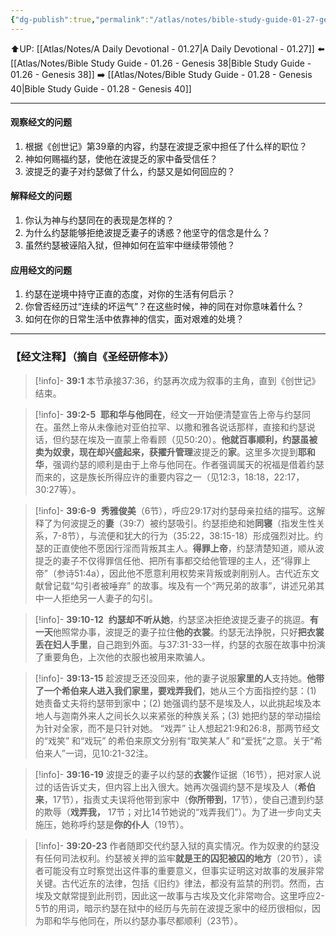 ```yaml
---
{"dg-publish":true,"permalink":"/atlas/notes/bible-study-guide-01-27-genesis-39/","noteIcon":""}
---
```


⬆️UP: [[Atlas/Notes/A Daily Devotional - 01.27\|A Daily Devotional - 01.27]]
⬅️ [[Atlas/Notes/Bible Study Guide - 01.26 - Genesis 38\|Bible Study Guide - 01.26 - Genesis 38]]
➡️ [[Atlas/Notes/Bible Study Guide - 01.28 - Genesis 40\|Bible Study Guide - 01.28 - Genesis 40]] 

---

#### 观察经文的问题
1. 根据《创世记》第39章的内容，约瑟在波提乏家中担任了什么样的职位？  
2. 神如何赐福约瑟，使他在波提乏的家中备受信任？  
3. 波提乏的妻子对约瑟做了什么，约瑟又是如何回应的？  

#### 解释经文的问题  
1. 你认为神与约瑟同在的表现是怎样的？  
2. 为什么约瑟能够拒绝波提乏妻子的诱惑？他坚守的信念是什么？  
3. 虽然约瑟被诬陷入狱，但神如何在监牢中继续带领他？  

####  应用经文的问题  
1. 约瑟在逆境中持守正直的态度，对你的生活有何启示？  
2. 你曾否经历过“连续的坏运气”？在这些时候，神的同在对你意味着什么？  
3. 如何在你的日常生活中依靠神的信实，面对艰难的处境？


---
### 【经文注释】（摘自《圣经研修本》）

> [!info]- **39:1** 
> 本节承接37:36，约瑟再次成为叙事的主角，直到《创世记》结束。

> [!info]-  **39:2-5** 
> **耶和华与他同在**，经文一开始便清楚宣告上帝与约瑟同在。虽然上帝从未像祂对亚伯拉罕、以撒和雅各说话那样，直接和约瑟说话，但约瑟在埃及一直蒙上帝看顾（见50:20）。**他就百事顺利，**约瑟虽被卖为奴隶，现在却兴盛起来，获擢升**管理**波提乏的**家**。这里多次提到**耶和华**，强调约瑟的顺利是由于上帝与他同在。作者强调属天的祝福是借着约瑟而来的，这是族长所得应许的重要内容之一（见12:3，18:18，22:17，30:27等）。

> [!info]- **39:6-9** 
> **秀雅俊美**（6节），呼应29:17对约瑟母亲拉结的描写。这解释了为何波提乏的**妻**（39:7）被约瑟吸引。约瑟拒绝和她**同寝**（指发生性关系，7-8节），与流便和犹大的行为（35:22，38:15-18）形成强烈对比。约瑟的正直使他不愿因行淫而背叛其主人。**得罪上帝**，约瑟清楚知道，顺从波提乏的妻子不仅得罪信任他、把所有事都交给他管理的主人，还“得罪上帝”（参诗51:4a），因此他不愿意利用权势来背叛或剥削别人。古代近东文献曾记载“勾引者被唾弃” 的故事。埃及有一个“两兄弟的故事”，讲述兄弟其中一人拒绝另一人妻子的勾引。

> [!info]- **39:10-12**
>  **约瑟却不听从她**，约瑟坚决拒绝波提乏妻子的挑逗。**有一天**他照常办事，波提乏的妻子拉住**他的衣裳**。约瑟无法挣脱，只好**把衣裳丢在妇人手里**，自己跑到外面。与37:31-33一样，约瑟的衣服在故事中扮演了重要角色，上次他的衣服也被用来欺骗人。

> [!info]- **39:13-15**
> 趁波提乏还没回来，他的妻子说服**家里的人**支持她。**他带了一个希伯来人进入我们家里，要戏弄我们**，她从三个方面指控约瑟：(1) 她责备丈夫将约瑟带到家中；(2) 她强调约瑟不是埃及人，以此挑起埃及本地人与迦南外来人之间长久以来紧张的种族关系；(3) 她把约瑟的举动描绘为针对全家，而不是只针对她。 “戏弄” 让人想起21:9和26:8，那两节经文的“戏笑” 和“戏玩” 的希伯来原文分别有“取笑某人” 和“爱抚”之意。关于“希伯来人”一词，见10:21-32注。

> [!info]- **39:16-19**
> 波提乏的妻子以约瑟的**衣裳**作证据（16节），把对家人说过的话告诉丈夫，但内容上出入很大。她再次强调约瑟不是埃及人（**希伯来**，17节），指责丈夫误将他带到家中（**你所带到**，17节），使自己遭到约瑟的欺辱（**戏弄我，** 17节；对比14节她说的“戏弄我们”）。为了进一步向丈夫施压，她称呼约瑟是**你的仆人**（19节）。

> [!info]- **39:20-23**
> 作者随即交代约瑟入狱的真实情况。作为奴隶的约瑟没有任何司法权利。约瑟被关押的监牢**就是王的囚犯被囚的地方**（20节），读者可能没有立时察觉出这件事的重要意义，但事实证明这对故事的发展非常关键。古代近东的法律，包括《旧约》律法，都没有监禁的刑罚。然而，古埃及文献常提到此刑罚，因此这一故事与古埃及文化非常吻合。这里呼应2-5节的用词，暗示约瑟在狱中的经历与先前在波提乏家中的经历很相似，因为耶和华与他同在，所以约瑟办事尽都顺利（23节）。